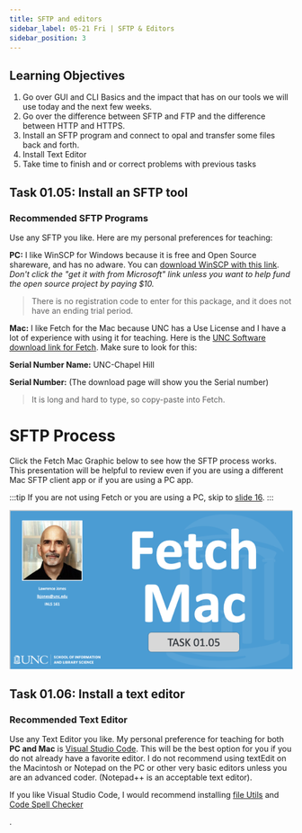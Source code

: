 ```yaml
---
title: SFTP and editors
sidebar_label: 05-21 Fri | SFTP & Editors
sidebar_position: 3
---
```


## Learning Objectives

1. Go over GUI and CLI Basics and the impact that has on our tools we will use today and the next few weeks. 
2. Go over the difference between SFTP and FTP and the difference between HTTP and HTTPS.
3. Install an SFTP program and connect to opal and transfer some files back and forth.
4. Install Text Editor
5. Take time to finish and or correct problems with previous tasks

## Task 01.05: Install an SFTP tool

### Recommended SFTP Programs

Use any SFTP you like. Here are my personal preferences for teaching:

**PC:** I like WinSCP for Windows because it is free and Open Source shareware, and has no adware. You can [download WinSCP with this link](https://winscp.net/eng/index.php). *Don't click the "get it with from Microsoft" link unless you want to help fund the open source project by paying $10.* 

> There is no registration code to enter for this package, and it does not have an ending trial period.

**Mac:** I like Fetch for the Mac because UNC has a Use License and I have a lot of experience with using it for teaching. Here is the [UNC Software download link for Fetch](https://software.sites.unc.edu/fetch-download/). Make sure to look for this:

**Serial Number Name:** UNC-Chapel Hill

**Serial Number:** (The download page will show you the Serial number) 

> It is long and hard to type, so copy-paste into Fetch.


# SFTP Process

Click the Fetch Mac Graphic below to see how the SFTP process works. This presentation will be helpful to review even if you are using a different Mac SFTP client app or if you are using a PC app. 

:::tip
If you are not using Fetch or you are using a PC, skip to [slide 16](https://docs.google.com/presentation/d/1QGQjVMvFS3-lIgMI4BoESXnRnmit-cV2_5p-5dYlFhU/edit#slide=id.gbc088c0537_2_239).
:::

[![Here is a link to a Fetch Presentation on Google Slides](/img/fetch-google-slides-thumbnail.png)](https://docs.google.com/presentation/d/1QGQjVMvFS3-lIgMI4BoESXnRnmit-cV2_5p-5dYlFhU/edit?usp=sharing)

## Task 01.06: Install a text editor

### Recommended Text Editor

Use any Text Editor you like. My personal preference for teaching for both **PC and Mac** is [Visual Studio Code](https://code.visualstudio.com/). This will be the best option for you if you do not already have a favorite editor. I do not recommend using textEdit on the Macintosh or Notepad on the PC or other very basic editors unless you are an advanced coder. (Notepad++ is an acceptable text editor).

If you like Visual Studio Code, I would recommend installing [file Utils](https://marketplace.visualstudio.com/items?itemName=sleistner.vscode-fileutils) and [Code Spell Checker](https://marketplace.visualstudio.com/items?itemName=sleistner.vscode-fileutils)


.
